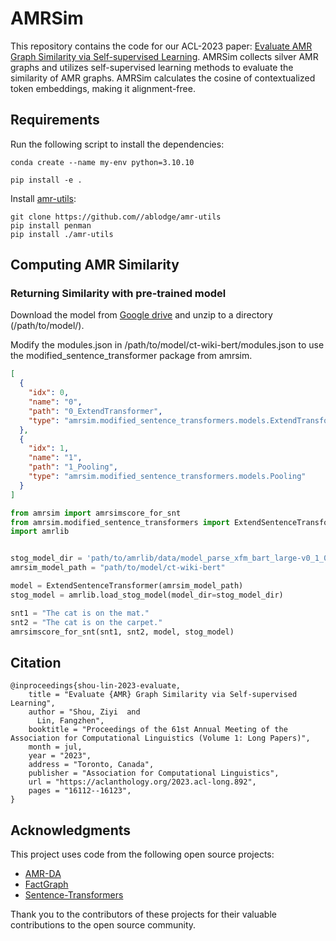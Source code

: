 # AMRSim

This repository contains the code for our ACL-2023
paper: [Evaluate AMR Graph Similarity via Self-supervised Learning](https://aclanthology.org/2023.acl-long.892/).
AMRSim collects silver AMR graphs and utilizes self-supervised learning methods to evaluate the similarity of AMR
graphs. 
AMRSim calculates the cosine of contextualized token embeddings, making it alignment-free.

## Requirements

Run the following script to install the dependencies:

```
conda create --name my-env python=3.10.10

pip install -e .
```
Install [amr-utils](https://github.com/ablodge/amr-utils):
```
git clone https://github.com//ablodge/amr-utils
pip install penman
pip install ./amr-utils
```

## Computing AMR Similarity

### Returning Similarity with pre-trained model

Download the model from [Google drive](https://drive.google.com/file/d/1klTrvv3hpIPxaCoMbRI7IJDme-Vq3UPS/view?usp=share_link) and
unzip to a directory (/path/to/model/).

Modify the modules.json in /path/to/model/ct-wiki-bert/modules.json to use the modified_sentence_transformer package from amrsim.

```json
[
  {
    "idx": 0,
    "name": "0",
    "path": "0_ExtendTransformer",
    "type": "amrsim.modified_sentence_transformers.models.ExtendTransformer"
  },
  {
    "idx": 1,
    "name": "1",
    "path": "1_Pooling",
    "type": "amrsim.modified_sentence_transformers.models.Pooling"
  }
]
```

```python
from amrsim import amrsimscore_for_snt
from amrsim.modified_sentence_transformers import ExtendSentenceTransformer
import amrlib


stog_model_dir = 'path/to/amrlib/data/model_parse_xfm_bart_large-v0_1_0'
amrsim_model_path = "path/to/model/ct-wiki-bert"

model = ExtendSentenceTransformer(amrsim_model_path)
stog_model = amrlib.load_stog_model(model_dir=stog_model_dir)

snt1 = "The cat is on the mat."
snt2 = "The cat is on the carpet."
amrsimscore_for_snt(snt1, snt2, model, stog_model)
```


## Citation
```
@inproceedings{shou-lin-2023-evaluate,
    title = "Evaluate {AMR} Graph Similarity via Self-supervised Learning",
    author = "Shou, Ziyi  and
      Lin, Fangzhen",
    booktitle = "Proceedings of the 61st Annual Meeting of the Association for Computational Linguistics (Volume 1: Long Papers)",
    month = jul,
    year = "2023",
    address = "Toronto, Canada",
    publisher = "Association for Computational Linguistics",
    url = "https://aclanthology.org/2023.acl-long.892",
    pages = "16112--16123",
}
```


## Acknowledgments
This project uses code from the following open source projects:
- [AMR-DA](https://github.com/zzshou/amr-data-augmentation)
- [FactGraph](https://github.com/amazon-science/fact-graph)
- [Sentence-Transformers](https://www.sbert.net)

Thank you to the contributors of these projects for their valuable contributions to the open source community.

